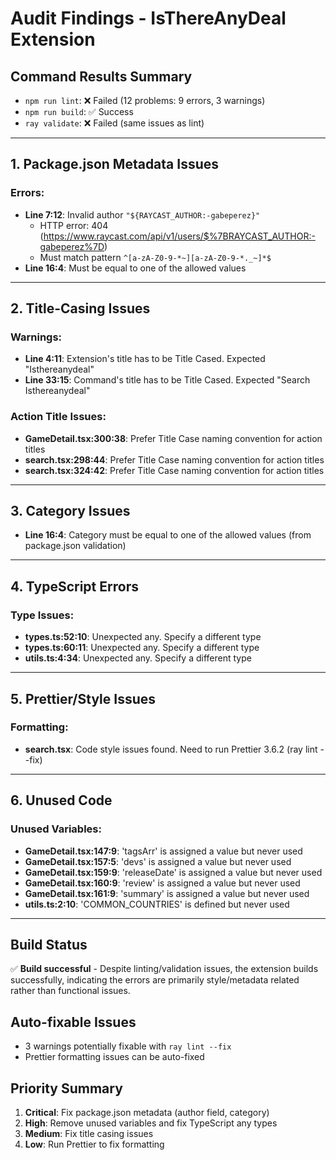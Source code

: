 # Audit Findings - IsThereAnyDeal Extension

## Command Results Summary

- `npm run lint`: ❌ Failed (12 problems: 9 errors, 3 warnings)
- `npm run build`: ✅ Success
- `ray validate`: ❌ Failed (same issues as lint)

---

## 1. Package.json Metadata Issues

### Errors:

- **Line 7:12**: Invalid author `"${RAYCAST_AUTHOR:-gabeperez}"`
  - HTTP error: 404 (https://www.raycast.com/api/v1/users/$%7BRAYCAST_AUTHOR:-gabeperez%7D)
  - Must match pattern `^[a-zA-Z0-9-*~][a-zA-Z0-9-*._~]*$`
- **Line 16:4**: Must be equal to one of the allowed values

---

## 2. Title-Casing Issues

### Warnings:

- **Line 4:11**: Extension's title has to be Title Cased. Expected "Isthereanydeal"
- **Line 33:15**: Command's title has to be Title Cased. Expected "Search Isthereanydeal"

### Action Title Issues:

- **GameDetail.tsx:300:38**: Prefer Title Case naming convention for action titles
- **search.tsx:298:44**: Prefer Title Case naming convention for action titles
- **search.tsx:324:42**: Prefer Title Case naming convention for action titles

---

## 3. Category Issues

- **Line 16:4**: Category must be equal to one of the allowed values (from package.json validation)

---

## 4. TypeScript Errors

### Type Issues:

- **types.ts:52:10**: Unexpected any. Specify a different type
- **types.ts:60:11**: Unexpected any. Specify a different type
- **utils.ts:4:34**: Unexpected any. Specify a different type

---

## 5. Prettier/Style Issues

### Formatting:

- **search.tsx**: Code style issues found. Need to run Prettier 3.6.2 (ray lint --fix)

---

## 6. Unused Code

### Unused Variables:

- **GameDetail.tsx:147:9**: 'tagsArr' is assigned a value but never used
- **GameDetail.tsx:157:5**: 'devs' is assigned a value but never used
- **GameDetail.tsx:159:9**: 'releaseDate' is assigned a value but never used
- **GameDetail.tsx:160:9**: 'review' is assigned a value but never used
- **GameDetail.tsx:161:9**: 'summary' is assigned a value but never used
- **utils.ts:2:10**: 'COMMON_COUNTRIES' is defined but never used

---

## Build Status

✅ **Build successful** - Despite linting/validation issues, the extension builds successfully, indicating the errors are primarily style/metadata related rather than functional issues.

## Auto-fixable Issues

- 3 warnings potentially fixable with `ray lint --fix`
- Prettier formatting issues can be auto-fixed

## Priority Summary

1. **Critical**: Fix package.json metadata (author field, category)
2. **High**: Remove unused variables and fix TypeScript any types
3. **Medium**: Fix title casing issues
4. **Low**: Run Prettier to fix formatting
